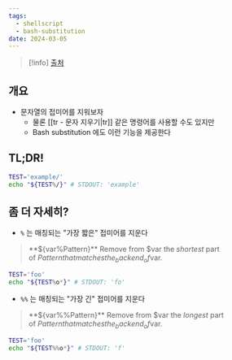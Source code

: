```yaml
---
tags:
  - shellscript
  - bash-substitution
date: 2024-03-05
---
```

> [!info] [출처](https://tldp.org/LDP/abs/html/parameter-substitution.html)

## 개요

- 문자열의 접미어를 지워보자
	- 물론 [[tr - 문자 지우기|tr]] 같은 명령어를 사용할 수도 있지만
	- Bash substitution 에도 이런 기능을 제공한다

## TL;DR!

```bash
TEST='example/'
echo "${TEST%/}" # STDOUT: 'example'
```

## 좀 더 자세히?

- `%` 는 매칭되는 "가장 짧은" 접미어를 지운다

> **${var%Pattern}** Remove from $var the _shortest_ part of $Pattern that matches the _back end_ of $var.

```bash
TEST='foo'
echo "${TEST%o*}" # STDOUT: 'fo'
```

- `%%` 는 매칭되는 "가장 긴" 접미어를 지운다

> **${var%%Pattern}** Remove from $var the _longest_ part of $Pattern that matches the _back end_ of $var.

```bash
TEST='foo'
echo "${TEST%%o*}" # STDOUT: 'f'
```